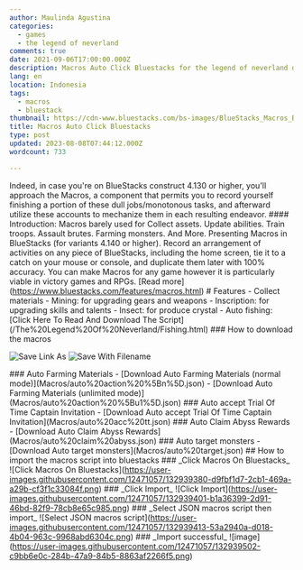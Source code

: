 ```yaml
---
author: Maulinda Agustina
categories:
  - games
  - the legend of neverland
comments: true
date: 2021-09-06T17:00:00.000Z
description: Macros Auto Click Bluestacks for the legend of neverland download
lang: en
location: Indonesia
tags:
  - macros
  - bluestack
thumbnail: https://cdn-www.bluestacks.com/bs-images/BlueStacks_Macros_Banner_EN.jpg
title: Macros Auto Click Bluestacks
type: post
updated: 2023-08-08T07:44:12.000Z
wordcount: 733

---
```


Indeed, in case you're on BlueStacks construct 4.130 or higher, you'll approach the Macros, a component that permits you to record yourself finishing a portion of these dull jobs/monotonous tasks, and afterward utilize these accounts to mechanize them in each resulting endeavor. #### Introduction: Macros barely used for Collect assets. Update abilities. Train troops. Assault brutes. Farming monsters. And More. Presenting Macros in BlueStacks (for variants 4.140 or higher). Record an arrangement of activities on any piece of BlueStacks, including the home screen, tie it to a catch on your mouse or console, and duplicate them later with 100% accuracy. You can make Macros for any game however it is particularly viable in victory games and RPGs. \[Read more\](https://www.bluestacks.com/features/macros.html) # Features - Collect materials - Mining: for upgrading gears and weapons - Inscription: for upgrading skills and talents - Insect: for produce crystal - Auto fishing: \[Click Here To Read And Download The Script\](/The%20Legend%20Of%20Neverland/Fishing.html) ### How to download the macros

![Save Link As](https://user-images.githubusercontent.com/12471057/132330527-d978ef5c-aa2d-4387-bf65-bf817ae66c97.png) ![Save With Filename](https://user-images.githubusercontent.com/12471057/132330641-d0b6dd99-34b4-42c4-81aa-4be7bddfb4b7.png)

\### Auto Farming Materials - \[Download Auto Farming Materials (normal mode)\](Macros/auto%20action%20%5Bn%5D.json) - \[Download Auto Farming Materials (unlimited mode)\](Macros/auto%20action%20%5Bu1%5D.json) ### Auto accept Trial Of Time Captain Invitation - \[Download Auto accept Trial Of Time Captain Invitation\](Macros/auto%20acc%20tt.json) ### Auto Claim Abyss Rewards - \[Download Auto Claim Abyss Rewards\](Macros/auto%20claim%20abyss.json) ### Auto target monsters - \[Download Auto target monsters\](Macros/auto%20target.json) ## How to import the macros script into bluestacks ### \_Click Macros On Bluestacks\_ !\[Click Macros On Bluestacks\](https://user-images.githubusercontent.com/12471057/132939380-d9fbf1d7-2cb1-469a-a29b-cf3f1c33084f.png) ### \_Click Import\_ !\[Click Import\](https://user-images.githubusercontent.com/12471057/132939401-b1a36399-2d91-46bd-82f9-78cb8e65c985.png) ### \_Select JSON macros script then import\_ !\[Select JSON macros script\](https://user-images.githubusercontent.com/12471057/132939413-53a2940a-d018-4b04-963c-9968abd6304c.png) ### \_Import successful\_ !\[image\](https://user-images.githubusercontent.com/12471057/132939502-c9bb6e0c-284b-47a9-84b5-8863af2266f5.png)